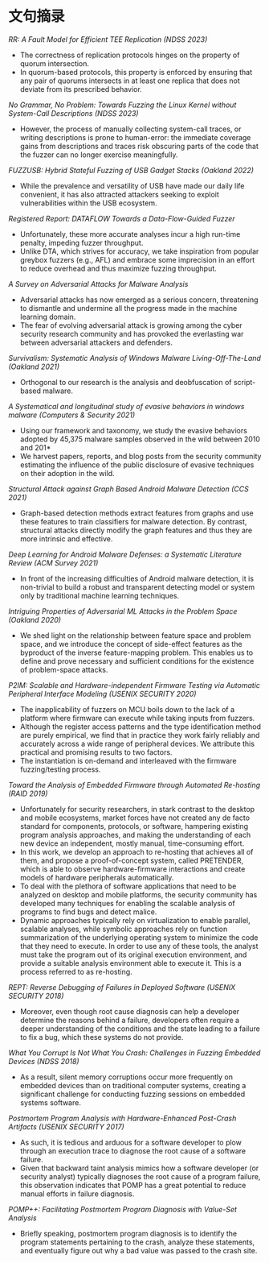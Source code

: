 # 文句摘录

*RR: A Fault Model for Efficient TEE Replication (NDSS 2023)*

* The correctness of replication protocols hinges on the property of quorum intersection.
* In quorum-based protocols, this property is enforced by ensuring that any pair of quorums intersects in at least one replica that does not deviate from its prescribed behavior.

*No Grammar, No Problem: Towards Fuzzing the Linux Kernel without System-Call Descriptions (NDSS 2023)*

* However, the process of manually collecting system-call traces, or writing descriptions is prone to human-error: the immediate coverage gains from descriptions and traces risk obscuring parts of the code that the fuzzer can no longer exercise meaningfully.

*FUZZUSB: Hybrid Stateful Fuzzing of USB Gadget Stacks (Oakland 2022)*

* While the prevalence and versatility of USB have made our daily life convenient, it has also attracted attackers seeking to exploit vulnerabilities within the USB ecosystem.

*Registered Report: DATAFLOW Towards a Data-Flow-Guided Fuzzer*

* Unfortunately, these more accurate analyses incur a high run-time penalty, impeding fuzzer throughput.
* Unlike DTA, which strives for accuracy, we take inspiration from popular greybox fuzzers (e.g., AFL) and embrace some imprecision in an effort to reduce overhead and thus maximize fuzzing throughput.

*A Survey on Adversarial Attacks for Malware Analysis*

* Adversarial attacks has now emerged as a serious concern, threatening to dismantle and undermine all the progress made in the machine learning domain.
* The fear of evolving adversarial attack is growing among the cyber security research community and has provoked the everlasting war between adversarial attackers and defenders.

*Survivalism: Systematic Analysis of Windows Malware Living-Off-The-Land (Oakland 2021)*

* Orthogonal to our research is the analysis and deobfuscation of script-based malware.


*A Systematical and longitudinal study of evasive behaviors in windows malware (Computers & Security 2021)*

* Using our framework and taxonomy, we study the evasive behaviors adopted by 45,375 malware samples observed in the wild between 2010 and 201*
* We harvest papers, reports, and blog posts from the security community estimating the influence of the public disclosure of evasive techniques on their adoption in the wild.

*Structural Attack against Graph Based Android Malware Detection (CCS 2021)*

* Graph-based detection methods extract features from graphs and use these features to train classifiers for malware detection. By contrast, structural attacks directly modify the graph features and thus they are more intrinsic and effective.

*Deep Learning for Android Malware Defenses: a Systematic Literature Review (ACM Survey 2021)*

* In front of the increasing difficulties of Android malware detection, it is non-trivial to build a robust and transparent detecting model or system only by traditional machine learning techniques.

*Intriguing Properties of Adversarial ML Attacks in the Problem Space (Oakland 2020)*

*  We shed light on the relationship between feature space and problem space, and we introduce the concept of side-effect features as the byproduct of the inverse feature-mapping problem. This enables
us to define and prove necessary and sufficient conditions for the existence of problem-space attacks.



*P2IM: Scalable and Hardware-independent Firmware Testing via Automatic Peripheral Interface Modeling (USENIX SECURITY 2020)*

* The inapplicability of fuzzers on MCU boils down to the lack of a platform where firmware can execute while taking inputs from fuzzers.
* Although the register access patterns and the type identification method are purely empirical, we find that in practice they work fairly reliably and accurately across a wide range of peripheral devices. We attribute this practical and promising results to two factors.
* The instantiation is on-demand and interleaved with the firmware fuzzing/testing process.

*Toward the Analysis of Embedded Firmware through Automated Re-hosting (RAID 2019)*

* Unfortunately for security researchers, in stark contrast to the desktop and mobile ecosystems, market forces have not created any de facto standard for components, protocols, or software, hampering existing program analysis approaches, and making the understanding of each new device an independent, mostly manual, time-consuming effort.
* In this work, we develop an approach to re-hosting that achieves all of them, and propose a proof-of-concept system, called PRETENDER, which is able to observe hardware-firmware interactions and create models of hardware peripherals automatically.
* To deal with the plethora of software applications that need to be analyzed on desktop and mobile platforms, the security community has developed many techniques for enabling the scalable analysis of programs to find bugs and detect malice.
* Dynamic approaches typically rely on virtualization to enable parallel, scalable analyses, while symbolic approaches rely on function summarization of the underlying operating system to minimize the code
that they need to execute. In order to use any of these tools, the analyst must take the program out of its original execution environment, and provide a suitable analysis environment able to execute it. This is a process referred to as re-hosting.

*REPT: Reverse Debugging of Failures  in Deployed Software (USENIX SECURITY 2018)*

* Moreover, even though root cause diagnosis can help a developer determine the reasons behind a failure, developers often require a deeper understanding of the conditions and the state leading to a failure to fix a bug, which these systems do not provide.

*What You Corrupt Is Not What You Crash: Challenges in Fuzzing Embedded Devices (NDSS 2018)*

* As a result, silent memory corruptions occur more frequently on embedded devices than on traditional computer systems, creating a significant challenge for conducting fuzzing sessions on embedded systems software.

*Postmortem Program Analysis with Hardware-Enhanced Post-Crash Artifacts (USENIX SECURITY 2017)*

* As such, it is tedious and arduous for a software developer to plow through an execution trace to diagnose the root cause of a software failure.
* Given that backward taint analysis mimics how a software developer (or security analyst) typically diagnoses the root cause of a program failure, this observation indicates that POMP has a great potential to reduce manual efforts in failure diagnosis.

*POMP++: Facilitating Postmortem Program Diagnosis with Value-Set Analysis*

* Briefly speaking, postmortem program diagnosis is to identify the program statements pertaining to the crash, analyze these statements, and eventually figure out why a bad value was passed to the crash site.